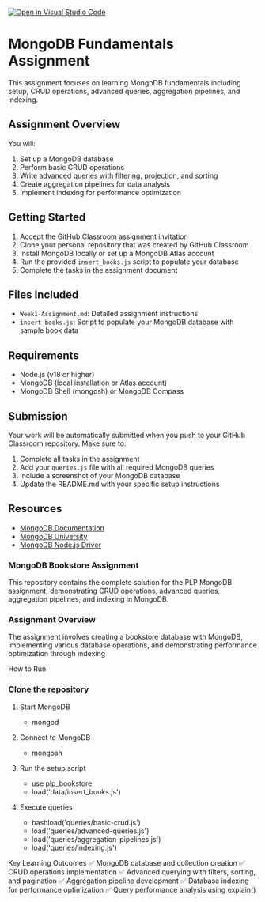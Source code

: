 [![Open in Visual Studio Code](https://classroom.github.com/assets/open-in-vscode-2e0aaae1b6195c2367325f4f02e2d04e9abb55f0b24a779b69b11b9e10269abc.svg)](https://classroom.github.com/online_ide?assignment_repo_id=19755420&assignment_repo_type=AssignmentRepo)
# MongoDB Fundamentals Assignment

This assignment focuses on learning MongoDB fundamentals including setup, CRUD operations, advanced queries, aggregation pipelines, and indexing.

## Assignment Overview

You will:
1. Set up a MongoDB database
2. Perform basic CRUD operations
3. Write advanced queries with filtering, projection, and sorting
4. Create aggregation pipelines for data analysis
5. Implement indexing for performance optimization

## Getting Started

1. Accept the GitHub Classroom assignment invitation
2. Clone your personal repository that was created by GitHub Classroom
3. Install MongoDB locally or set up a MongoDB Atlas account
4. Run the provided `insert_books.js` script to populate your database
5. Complete the tasks in the assignment document

## Files Included

- `Week1-Assignment.md`: Detailed assignment instructions
- `insert_books.js`: Script to populate your MongoDB database with sample book data

## Requirements

- Node.js (v18 or higher)
- MongoDB (local installation or Atlas account)
- MongoDB Shell (mongosh) or MongoDB Compass

## Submission

Your work will be automatically submitted when you push to your GitHub Classroom repository. Make sure to:

1. Complete all tasks in the assignment
2. Add your `queries.js` file with all required MongoDB queries
3. Include a screenshot of your MongoDB database
4. Update the README.md with your specific setup instructions

## Resources

- [MongoDB Documentation](https://docs.mongodb.com/)
- [MongoDB University](https://university.mongodb.com/)
- [MongoDB Node.js Driver](https://mongodb.github.io/node-mongodb-native/) 


### MongoDB Bookstore Assignment
This repository contains the complete solution for the PLP MongoDB assignment, demonstrating CRUD operations, advanced queries, aggregation pipelines, and indexing in MongoDB.

### Assignment Overview
The assignment involves creating a bookstore database with MongoDB, implementing various database operations, and demonstrating performance optimization through indexing

 How to Run

### Clone the repository

1. Start MongoDB
    - mongod

2. Connect to MongoDB
    - mongosh

3. Run the setup script
    - use plp_bookstore
    - load('data/insert_books.js')

4. Execute queries
    - bashload('queries/basic-crud.js')
    - load('queries/advanced-queries.js')
    - load('queries/aggregation-pipelines.js')
    - load('queries/indexing.js')


Key Learning Outcomes
✅ MongoDB database and collection creation
✅ CRUD operations implementation
✅ Advanced querying with filters, sorting, and pagination
✅ Aggregation pipeline development
✅ Database indexing for performance optimization
✅ Query performance analysis using explain()